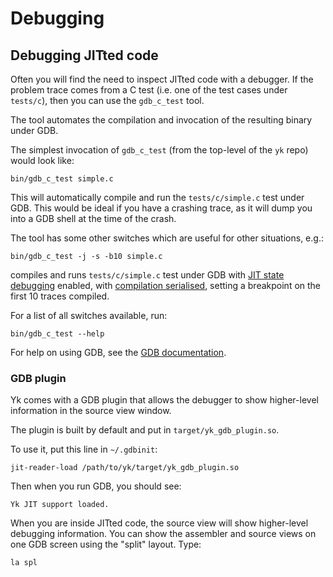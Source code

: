 # Debugging

## Debugging JITted code

Often you will find the need to inspect JITted code with a debugger. If the
problem trace comes from a C test (i.e. one of the test cases under `tests/c`),
then you can use the `gdb_c_test` tool.

The tool automates the compilation and invocation of the resulting binary
under GDB.

The simplest invocation of `gdb_c_test` (from the top-level of the `yk` repo)
would look like:

```
bin/gdb_c_test simple.c
```

This will automatically compile and run the `tests/c/simple.c` test under GDB.
This would be ideal if you have a crashing trace, as it will dump you into a
GDB shell at the time of the crash.

The tool has some other switches which are useful for other situations, e.g.:

```
bin/gdb_c_test -j -s -b10 simple.c
```

compiles and runs `tests/c/simple.c` test under GDB with [JIT state
debugging](runtime_config.md#ykd_print_jitstate)
enabled, with [compilation
serialised](runtime_config.md#ykd_serialise_compilation), setting a
breakpoint on the first 10 traces compiled.

For a list of all switches available, run:

```
bin/gdb_c_test --help
```

For help on using GDB, see the [GDB
documentation](https://sourceware.org/gdb/documentation/).

### GDB plugin

Yk comes with a GDB plugin that allows the debugger to show higher-level
information in the source view window.

The plugin is built by default and put in `target/yk_gdb_plugin.so`.

To use it, put this line in `~/.gdbinit`:
```
jit-reader-load /path/to/yk/target/yk_gdb_plugin.so
```

Then when you run GDB, you should see:
```
Yk JIT support loaded.
```

When you are inside JITted code, the source view will show higher-level
debugging information. You can show the assembler and source views on one GDB
screen using the "split" layout. Type:

```
la spl
```
